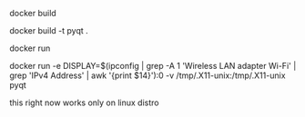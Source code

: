 docker build

docker build -t pyqt .


docker run 

docker run -e DISPLAY=$(ipconfig | grep -A 1 'Wireless LAN adapter Wi-Fi' | grep 'IPv4 Address' | awk '{print $14}'):0 -v /tmp/.X11-unix:/tmp/.X11-unix pyqt


this right now works only on linux distro
